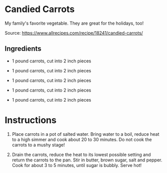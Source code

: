 # Candied Carrots



My family's favorite vegetable. They are great for the holidays, too!



Source: https://www.allrecipes.com/recipe/18241/candied-carrots/



## Ingredients



- 1 pound carrots, cut into 2 inch pieces

- 1 pound carrots, cut into 2 inch pieces

- 1 pound carrots, cut into 2 inch pieces

- 1 pound carrots, cut into 2 inch pieces

- 1 pound carrots, cut into 2 inch pieces



# Instructions



1. Place carrots in a pot of salted water. Bring water to a boil, reduce heat to a high simmer and cook about 20 to 30 minutes. Do not cook the carrots to a mushy stage!

2. Drain the carrots, reduce the heat to its lowest possible setting and return the carrots to the pan. Stir in butter, brown sugar, salt and pepper. Cook for about 3 to 5 minutes, until sugar is bubbly. Serve hot!